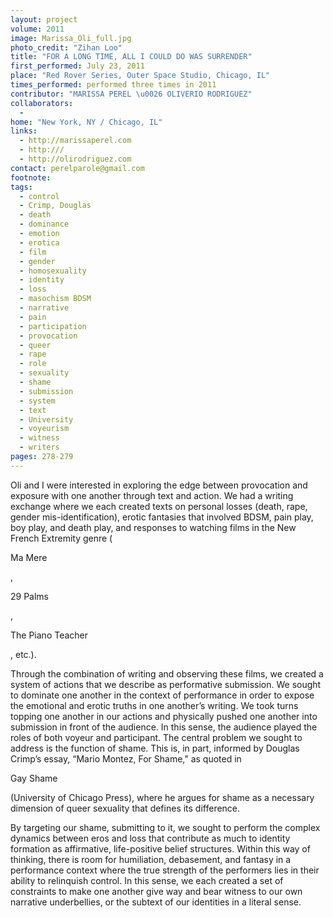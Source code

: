 ```yaml
---
layout: project
volume: 2011
image: Marissa_Oli_full.jpg
photo_credit: "Zihan Loo"
title: "FOR A LONG TIME, ALL I COULD DO WAS SURRENDER"
first_performed: July 23, 2011
place: "Red Rover Series, Outer Space Studio, Chicago, IL"
times_performed: performed three times in 2011
contributor: "MARISSA PEREL \u0026 OLIVERIO RODRIGUEZ"
collaborators: 
  - 
home: "New York, NY / Chicago, IL"
links: 
  - http://marissaperel.com
  - http:///
  - http://olirodriguez.com
contact: perelparole@gmail.com
footnote: 
tags: 
  - control
  - Crimp, Douglas
  - death
  - dominance
  - emotion
  - erotica
  - film
  - gender
  - homosexuality
  - identity
  - loss
  - masochism BDSM
  - narrative
  - pain
  - participation
  - provocation
  - queer
  - rape
  - role
  - sexuality
  - shame
  - submission
  - system
  - text
  - University
  - voyeurism
  - witness
  - writers
pages: 278-279
---
```


Oli and I were interested in exploring the edge between provocation and exposure with one another through text and action. We had a writing exchange where we each created texts on personal losses (death, rape, gender mis-identification), erotic fantasies that involved BDSM, pain play, boy play, and death play, and responses to watching films in the New French Extremity genre (

Ma Mere

, 

29 Palms

, 

The Piano Teacher

, etc.).

Through the combination of writing and observing these films, we created a system of actions that we describe as performative submission. We sought to dominate one another in the context of performance in order to expose the emotional and erotic truths in one another’s writing. We took turns topping one another in our actions and physically pushed one another into submission in front of the audience. In this sense, the audience played the roles of both voyeur and participant. The central problem we sought to address is the function of shame. This is, in part, informed by Douglas Crimp’s essay, “Mario Montez, For Shame,” as quoted in 

Gay Shame

 (University of Chicago Press), where he argues for shame as a necessary dimension of queer sexuality that defines its difference.

By targeting our shame, submitting to it, we sought to perform the complex dynamics between eros and loss that contribute as much to identity formation as affirmative, life-positive belief structures. Within this way of thinking, there is room for humiliation, debasement, and fantasy in a performance context where the true strength of the performers lies in their ability to relinquish control. In this sense, we each created a set of constraints to make one another give way and bear witness to our own narrative underbellies, or the subtext of our identities in a literal sense.
